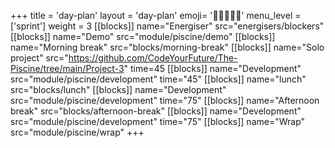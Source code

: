 +++
title = 'day-plan'
layout = 'day-plan'
emoji= '🧑🏾‍🤝‍🧑🏾'
menu_level = ['sprint']
weight = 3
[[blocks]]
name="Energiser"
src="energisers/blockers"
[[blocks]]
name="Demo"
src="module/piscine/demo"
[[blocks]]
name="Morning break"
src="blocks/morning-break"
[[blocks]]
name="Solo project"
src="https://github.com/CodeYourFuture/The-Piscine/tree/main/Project-3"
time=45
[[blocks]]
name="Development"
src="module/piscine/development"
time="45"
[[blocks]]
name="lunch"
src="blocks/lunch"
[[blocks]]
name="Development"
src="module/piscine/development"
time="75"
[[blocks]]
name="Afternoon break"
src="blocks/afternoon-break"
[[blocks]]
name="Development"
src="module/piscine/development"
time="75"
[[blocks]]
name="Wrap"
src="module/piscine/wrap"
+++
